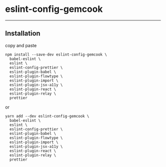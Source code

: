 # eslint-config-gemcook

---

## Installation

copy and paste

```shell
npm install --save-dev eslint-config-gemcook \
  babel-eslint \
  eslint \
  eslint-config-prettier \
  eslint-plugin-babel \
  eslint-plugin-flowtype \
  eslint-plugin-import \
  eslint-plugin-jsx-a11y \
  eslint-plugin-react \
  eslint-plugin-relay \
  prettier
```

or

```shell
yarn add --dev eslint-config-gemcook \
  babel-eslint \
  eslint \
  eslint-config-prettier \
  eslint-plugin-babel \
  eslint-plugin-flowtype \
  eslint-plugin-import \
  eslint-plugin-jsx-a11y \
  eslint-plugin-react \
  eslint-plugin-relay \
  prettier
```
